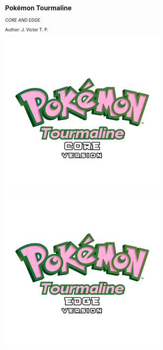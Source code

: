 ## Pokémon Tourmaline

*CORE AND EDGE*

Author: J. Victor T. P.

![CORE logo:](core.png)
![EDGE logo:](edge.png)
